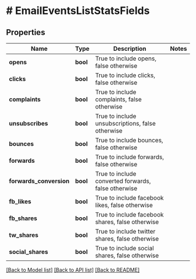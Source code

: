# # EmailEventsListStatsFields

## Properties

Name | Type | Description | Notes
------------ | ------------- | ------------- | -------------
**opens** | **bool** | True to include opens, false otherwise | 
**clicks** | **bool** | True to include clicks, false otherwise | 
**complaints** | **bool** | True to include complaints, false otherwise | 
**unsubscribes** | **bool** | True to include unsubscriptions, false otherwise | 
**bounces** | **bool** | True to include bounces, false otherwise | 
**forwards** | **bool** | True to include forwards, false otherwise | 
**forwards_conversion** | **bool** | True to include converted forwards, false otherwise | 
**fb_likes** | **bool** | True to include facebook likes, false otherwise | 
**fb_shares** | **bool** | True to include facebook shares, false otherwise | 
**tw_shares** | **bool** | True to include twitter shares, false otherwise | 
**social_shares** | **bool** | True to include social shares, false otherwise | 

[[Back to Model list]](../../README.md#documentation-for-models) [[Back to API list]](../../README.md#documentation-for-api-endpoints) [[Back to README]](../../README.md)


